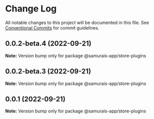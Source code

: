 # Change Log

All notable changes to this project will be documented in this file.
See [Conventional Commits](https://conventionalcommits.org) for commit guidelines.

## 0.0.2-beta.4 (2022-09-21)

**Note:** Version bump only for package @samurais-app/store-plugins





## 0.0.2-beta.3 (2022-09-21)

**Note:** Version bump only for package @samurais-app/store-plugins





## 0.0.1 (2022-09-21)

**Note:** Version bump only for package @samurais-app/store-plugins
